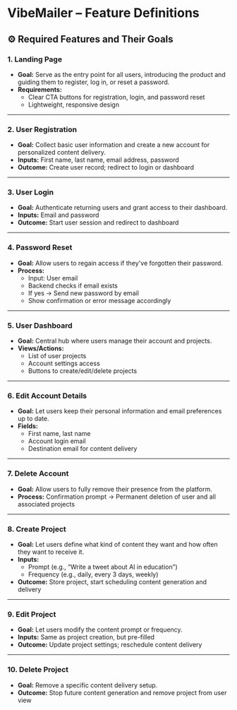 # VibeMailer – Feature Definitions

## ⚙️ Required Features and Their Goals

### 1. Landing Page
- **Goal:** Serve as the entry point for all users, introducing the product and guiding them to register, log in, or reset a password.
- **Requirements:**
  - Clear CTA buttons for registration, login, and password reset
  - Lightweight, responsive design

---

### 2. User Registration
- **Goal:** Collect basic user information and create a new account for personalized content delivery.
- **Inputs:** First name, last name, email address, password
- **Outcome:** Create user record; redirect to login or dashboard

---

### 3. User Login
- **Goal:** Authenticate returning users and grant access to their dashboard.
- **Inputs:** Email and password
- **Outcome:** Start user session and redirect to dashboard

---

### 4. Password Reset
- **Goal:** Allow users to regain access if they've forgotten their password.
- **Process:**
  - Input: User email
  - Backend checks if email exists
  - If yes → Send new password by email
  - Show confirmation or error message accordingly

---

### 5. User Dashboard
- **Goal:** Central hub where users manage their account and projects.
- **Views/Actions:**
  - List of user projects
  - Account settings access
  - Buttons to create/edit/delete projects

---

### 6. Edit Account Details
- **Goal:** Let users keep their personal information and email preferences up to date.
- **Fields:**
  - First name, last name
  - Account login email
  - Destination email for content delivery

---

### 7. Delete Account
- **Goal:** Allow users to fully remove their presence from the platform.
- **Process:** Confirmation prompt → Permanent deletion of user and all associated projects

---

### 8. Create Project
- **Goal:** Let users define what kind of content they want and how often they want to receive it.
- **Inputs:**
  - Prompt (e.g., “Write a tweet about AI in education”)
  - Frequency (e.g., daily, every 3 days, weekly)
- **Outcome:** Store project, start scheduling content generation and delivery

---

### 9. Edit Project
- **Goal:** Let users modify the content prompt or frequency.
- **Inputs:** Same as project creation, but pre-filled
- **Outcome:** Update project settings; reschedule content delivery

---

### 10. Delete Project
- **Goal:** Remove a specific content delivery setup.
- **Outcome:** Stop future content generation and remove project from user view